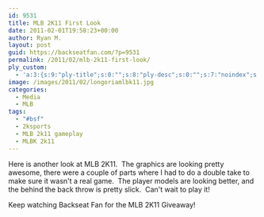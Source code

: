 ```yaml
---
id: 9531
title: MLB 2K11 First Look
date: 2011-02-01T19:58:23+00:00
author: Ryan M.
layout: post
guid: https://backseatfan.com/?p=9531
permalink: /2011/02/mlb-2k11-first-look/
ply_custom:
  - 'a:3:{s:9:"ply-title";s:0:"";s:8:"ply-desc";s:0:"";s:7:"noindex";s:0:"";}'
image: /images/2011/02/longoriamlbk11.jpg
categories:
  - Media
  - MLB
tags:
  - "#bsf"
  - 2ksports
  - MLB 2k11 gameplay
  - MLBK 2k11
---
```


<div class="entry">
  <p>
  </p>

  <p>
    Here is another look at MLB 2K11.  The graphics are looking pretty awesome, there were a couple of parts where I had to do a double take to make sure it wasn't a real game.  The player models are looking better, and the behind the back throw is pretty slick.  Can't wait to play it!
  </p>

  <p>
    Keep watching Backseat Fan for the MLB 2K11 Giveaway!
  </p>
</div>
